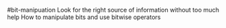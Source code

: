 #bit-manipuation
Look for the right source of information without too much help
How to manipulate bits and use bitwise operators